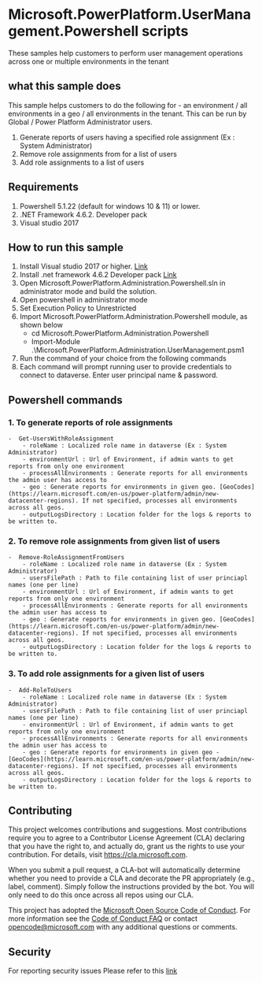 # Microsoft.PowerPlatform.UserManagement.Powershell scripts
These samples help customers to perform user management operations across one or multiple environments in the tenant

## what this sample does
This sample helps customers to do the following for - an environment / all environments in a geo / all environments in the tenant. This can be run by Global / Power Platform Administrator users.
1. Generate reports of users having a specified role assignment (Ex : System Administrator)
2. Remove role assignments from for a list of users 
3. Add role assignments to a list of users

## Requirements
1. Powershell 5.1.22 (default for windows 10 & 11) or lower.
2. .NET Framework 4.6.2. Developer pack
3. Visual studio 2017

## How to run this sample

1. Install Visual studio 2017 or higher. [Link](https://visualstudio.microsoft.com/downloads/)
2. Install .net framework 4.6.2 Developer pack [Link](https://dotnet.microsoft.com/en-us/download/dotnet-framework/net462)
4. Open Microsoft.PowerPlatform.Administration.Powershell.sln in administrator mode and build the solution. 
5. Open powershell in administrator mode 
6. Set Execution Policy to Unrestricted
7. Import Microsoft.PowerPlatform.Administration.Powershell module, as shown below
    - cd Microsoft.PowerPlatform.Administration.Powershell
    - Import-Module .\Microsoft.PowerPlatform.Administration.UserManagement.psm1
8. Run the command of your choice from the following commands
9. Each command will prompt running user to provide credentials to connect to dataverse. Enter user principal name & password.

## Powershell commands 
### 1. To generate reports of role assignments
    -  Get-UsersWithRoleAssignment 
        - roleName : Localized role name in dataverse (Ex : System Administrator)
        - environmentUrl : Url of Environment, if admin wants to get reports from only one environment
        - processAllEnvironments : Generate reports for all environments the admin user has access to
        - geo : Generate reports for environments in given geo. [GeoCodes](https://learn.microsoft.com/en-us/power-platform/admin/new-datacenter-regions). If not specified, processes all environments across all geos. 
        - outputLogsDirectory : Location folder for the logs & reports to be written to.

### 2. To remove role assignments from given list of users
    -  Remove-RoleAssignmentFromUsers
        - roleName : Localized role name in dataverse (Ex : System Administrator)
        - usersFilePath : Path to file containing list of user princiapl names (one per line) 
        - environmentUrl : Url of Environment, if admin wants to get reports from only one environment
        - processAllEnvironments : Generate reports for all environments the admin user has access to
        - geo : Generate reports for environments in given geo. [GeoCodes](https://learn.microsoft.com/en-us/power-platform/admin/new-datacenter-regions). If not specified, processes all environments across all geos. 
        - outputLogsDirectory : Location folder for the logs & reports to be written to.

### 3. To add role assignments for a given list of users 
    -  Add-RoleToUsers
        - roleName : Localized role name in dataverse (Ex : System Administrator)
        - usersFilePath : Path to file containing list of user princiapl names (one per line) 
        - environmentUrl : Url of Environment, if admin wants to get reports from only one environment
        - processAllEnvironments : Generate reports for all environments the admin user has access to
        - geo : Generate reports for environments in given geo - [GeoCodes](https://learn.microsoft.com/en-us/power-platform/admin/new-datacenter-regions). If not specified, processes all environments across all geos. 
        - outputLogsDirectory : Location folder for the logs & reports to be written to.

## Contributing

This project welcomes contributions and suggestions.  Most contributions require you to agree to a
Contributor License Agreement (CLA) declaring that you have the right to, and actually do, grant us
the rights to use your contribution. For details, visit https://cla.microsoft.com.

When you submit a pull request, a CLA-bot will automatically determine whether you need to provide
a CLA and decorate the PR appropriately (e.g., label, comment). Simply follow the instructions
provided by the bot. You will only need to do this once across all repos using our CLA.

This project has adopted the [Microsoft Open Source Code of Conduct](https://opensource.microsoft.com/codeofconduct/).
For more information see the [Code of Conduct FAQ](https://opensource.microsoft.com/codeofconduct/faq/) or
contact [opencode@microsoft.com](mailto:opencode@microsoft.com) with any additional questions or comments.

## Security
For reporting security issues Please refer to this [link](https://github.com/microsoft/PowerApps-Samples/blob/master/SECURITY.md)
